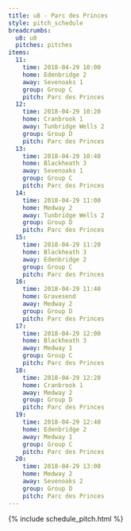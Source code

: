 ```yaml
---
title: u8 - Parc des Princes
style: pitch_schedule
breadcrumbs:
  u8: u8
  pitches: pitches
items:
  11:
    time: 2018-04-29 10:00
    home: Edenbridge 2
    away: Sevenoaks 1
    group: Group C
    pitch: Parc des Princes
  12:
    time: 2018-04-29 10:20
    home: Cranbrook 1
    away: Tunbridge Wells 2
    group: Group D
    pitch: Parc des Princes
  13:
    time: 2018-04-29 10:40
    home: Blackheath 3
    away: Sevenoaks 1
    group: Group C
    pitch: Parc des Princes
  14:
    time: 2018-04-29 11:00
    home: Medway 2
    away: Tunbridge Wells 2
    group: Group D
    pitch: Parc des Princes
  15:
    time: 2018-04-29 11:20
    home: Blackheath 3
    away: Edenbridge 2
    group: Group C
    pitch: Parc des Princes
  16:
    time: 2018-04-29 11:40
    home: Gravesend
    away: Medway 2
    group: Group D
    pitch: Parc des Princes
  17:
    time: 2018-04-29 12:00
    home: Blackheath 3
    away: Medway 1
    group: Group C
    pitch: Parc des Princes
  18:
    time: 2018-04-29 12:20
    home: Cranbrook 1
    away: Medway 2
    group: Group D
    pitch: Parc des Princes
  19:
    time: 2018-04-29 12:40
    home: Edenbridge 2
    away: Medway 1
    group: Group C
    pitch: Parc des Princes
  20:
    time: 2018-04-29 13:00
    home: Medway 2
    away: Sevenoaks 2
    group: Group D
    pitch: Parc des Princes
---
```


{% include schedule_pitch.html %}

